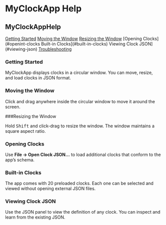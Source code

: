 
# MyClockApp Help
## MyClockAppHelp

[Getting Started](#getting_started)
[Moving the Window](#moving-the-window)
[Resizing the Window](#resizing-the-window)
[Opening Clocks](#openint-clocks
Built-in Clocks](#built-in-clocks)
Viewing Clock JSON](#viewing-json)
[Troubleshooting](#troubleshooting)


### Getting Started

MyClockApp displays clocks in a circular window. You can move, resize, and load clocks in JSON format.

### Moving the Window

Click and drag anywhere inside the circular window to move it around the screen.

###Resizing the Window

Hold <kbd>Shift</kbd> and click-drag to resize the window. The window maintains a square aspect ratio.

### Opening Clocks

Use <strong>File → Open Clock JSON…</strong> to load additional clocks that conform to the app’s schema.

### Built-in Clocks

The app comes with 20 preloaded clocks. Each one can be selected and viewed without opening external JSON files.

### Viewing Clock JSON

Use the JSON panel to view the definition of any clock. You can inspect and learn from the existing JSON.
